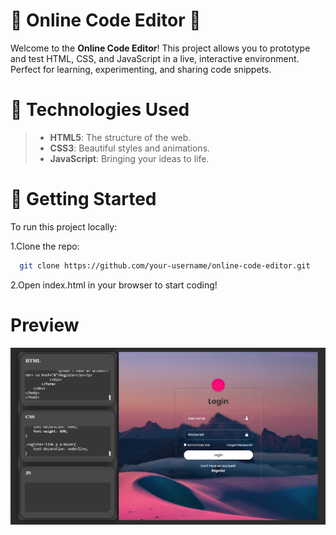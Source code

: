 
#  🌟 Online Code Editor 🌟

Welcome to the **Online Code Editor**! This project allows you to prototype and test HTML, CSS, and JavaScript in a live, interactive environment. Perfect for learning, experimenting, and sharing code snippets.




# 🎨 Technologies Used

>- **HTML5**: The structure of the web.
>- **CSS3**: Beautiful styles and animations.
>- **JavaScript**: Bringing your ideas to life.


# 🎉 Getting Started


To run this project locally:

1.Clone the repo:
  
```bash
  git clone https://github.com/your-username/online-code-editor.git
```

2.Open index.html in your browser to start coding!


# Preview

![Screenshot](https://github.com/A-R-J-U/Code-Editor/blob/main/scr.png?raw=true)
